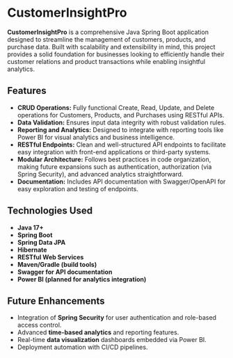 # CustomerInsightPro

**CustomerInsightPro** is a comprehensive Java Spring Boot application designed to streamline the management of customers, products, and purchase data. Built with scalability and extensibility in mind, this project provides a solid foundation for businesses looking to efficiently handle their customer relations and product transactions while enabling insightful analytics.

## Features

* **CRUD Operations:** Fully functional Create, Read, Update, and Delete operations for Customers, Products, and Purchases using RESTful APIs.
* **Data Validation:** Ensures input data integrity with robust validation rules.
* **Reporting and Analytics:** Designed to integrate with reporting tools like Power BI for visual analytics and business intelligence.
* **RESTful Endpoints:** Clean and well-structured API endpoints to facilitate easy integration with front-end applications or third-party systems.
* **Modular Architecture:** Follows best practices in code organization, making future expansions such as authentication, authorization (via Spring Security), and advanced analytics straightforward.
* **Documentation:** Includes API documentation with Swagger/OpenAPI for easy exploration and testing of endpoints.

## Technologies Used

* **Java 17+**
* **Spring Boot**
* **Spring Data JPA**
* **Hibernate**
* **RESTful Web Services**
* **Maven/Gradle (build tools)**
* **Swagger for API documentation**
* **Power BI (planned for analytics integration)**

## Future Enhancements

* Integration of **Spring Security** for user authentication and role-based access control.
* Advanced **time-based analytics** and reporting features.
* Real-time **data visualization** dashboards embedded via Power BI.
* Deployment automation with CI/CD pipelines.
